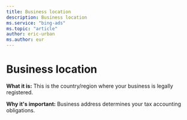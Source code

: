```yaml
---
title: Business location
description: Business location
ms.service: "bing-ads"
ms.topic: "article"
author: eric-urban
ms.author: eur
---
```


# Business location

**What it is:**  This is the country/region where your business is legally registered.

**Why it's important:**  Business address determines your tax accounting obligations.


